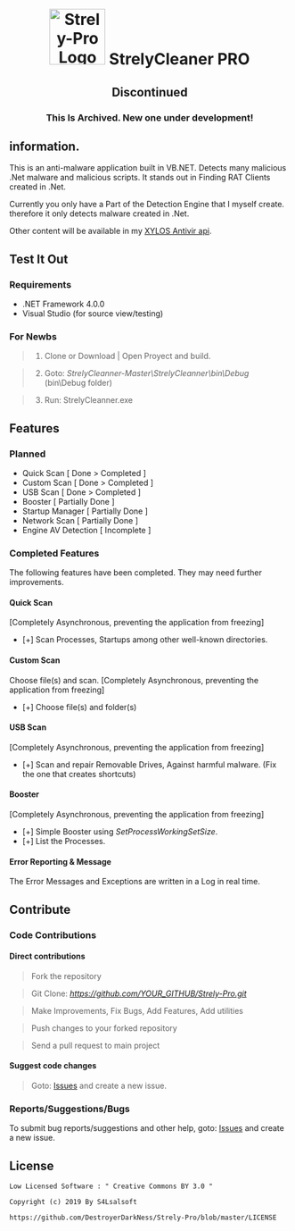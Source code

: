 <h1 align="center">
	<br>
	<img src="https://i.ibb.co/x6Nj4VR/pngwing-com.png" alt="Strely-Pro Logo" width="100" height="100">
	StrelyCleaner PRO
</h1>
<h2 align="center">
	Discontinued
	<br>
</h2>
<h3 align="center">This Is Archived. New one under development!</h3>

## information.

This is an anti-malware application built in VB.NET. Detects many malicious .Net malware and malicious scripts.
It stands out in Finding RAT Clients created in .Net.

Currently you only have a Part of the Detection Engine that I myself create. therefore it only detects malware created in .Net.

Other content will be available in my <a href="https://github.com/DestroyerDarkNess/XylosAntivir">XYLOS Antivir api</a>.

## Test It Out

### Requirements

- .NET Framework 4.0.0
- Visual Studio (for source view/testing)

### For Newbs

> 1. Clone or Download | Open Proyect and build.

> 2. Goto: *StrelyCleanner-Master\StrelyCleanner\bin\Debug* (bin\Debug folder)

> 3. Run: StrelyCleanner.exe

## Features

### Planned

- Quick Scan           [ Done > Completed ]
- Custom Scan          [ Done > Completed ]
- USB Scan             [ Done > Completed ]
- Booster              [  Partially Done  ]
- Startup Manager      [  Partially Done  ]
- Network Scan         [  Partially Done  ]
- Engine AV Detection  [    Incomplete    ]

### Completed Features

The following features have been completed. They may need further improvements.

#### Quick Scan
[Completely Asynchronous, preventing the application from freezing]

- [+] Scan Processes, Startups among other well-known directories.

#### Custom Scan
Choose file(s) and scan. [Completely Asynchronous, preventing the application from freezing]

- [+] Choose file(s) and folder(s)

#### USB Scan
[Completely Asynchronous, preventing the application from freezing]

- [+] Scan and repair Removable Drives, Against harmful malware. (Fix the one that creates shortcuts)

#### Booster 
[Completely Asynchronous, preventing the application from freezing]

- [+] Simple Booster using *SetProcessWorkingSetSize*.
- [+] List the Processes.

#### Error Reporting & Message
The Error Messages and Exceptions are written in a Log in real time.

## Contribute

### Code Contributions

#### Direct contributions

> Fork the repository

> Git Clone: *https://github.com/YOUR_GITHUB/Strely-Pro.git*

> Make Improvements, Fix Bugs, Add Features, Add utilities

> Push changes to your forked repository

> Send a pull request to main project

#### Suggest code changes

> Goto: [Issues](https://github.com/DestroyerDarkNess/Strely-Pro/issues) and create a new issue.

### Reports/Suggestions/Bugs
To submit bug reports/suggestions and other help, goto: [Issues](https://github.com/DestroyerDarkNess/Strely-Pro/issues) and create a new issue.

## License
```
Low Licensed Software : " Creative Commons BY 3.0 "

Copyright (c) 2019 By S4Lsalsoft

https://github.com/DestroyerDarkNess/Strely-Pro/blob/master/LICENSE
```



